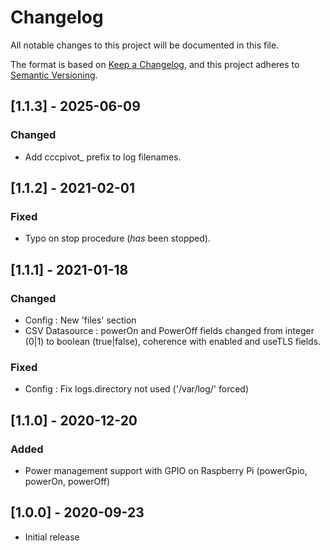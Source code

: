 # Changelog

All notable changes to this project will be documented in this file.

The format is based on [Keep a Changelog](https://keepachangelog.com/en/1.0.0/),
and this project adheres to [Semantic Versioning](https://semver.org/spec/v2.0.0.html).

## [1.1.3] - 2025-06-09

### Changed

- Add cccpivot_ prefix to log filenames.

## [1.1.2] - 2021-02-01

### Fixed

- Typo on stop procedure (*has* been stopped).

## [1.1.1] - 2021-01-18

### Changed

- Config : New 'files' section
- CSV Datasource : powerOn and PowerOff fields changed from integer (0|1) to boolean (true|false), coherence with enabled and useTLS fields.

### Fixed

- Config : Fix logs.directory not used ('/var/log/' forced)

## [1.1.0] - 2020-12-20

### Added

- Power management support with GPIO on Raspberry Pi (powerGpio, powerOn, powerOff)

## [1.0.0] - 2020-09-23

- Initial release
